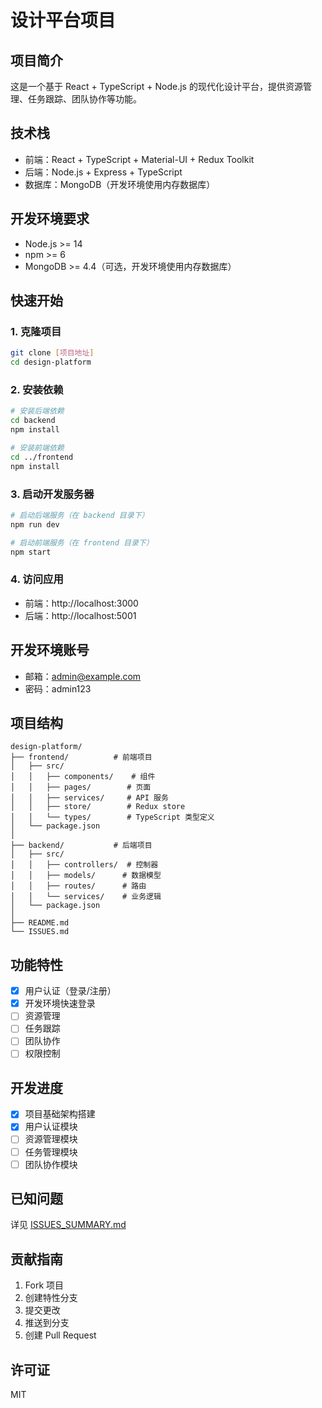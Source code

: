 # 设计平台项目

## 项目简介
这是一个基于 React + TypeScript + Node.js 的现代化设计平台，提供资源管理、任务跟踪、团队协作等功能。

## 技术栈
- 前端：React + TypeScript + Material-UI + Redux Toolkit
- 后端：Node.js + Express + TypeScript
- 数据库：MongoDB（开发环境使用内存数据库）

## 开发环境要求
- Node.js >= 14
- npm >= 6
- MongoDB >= 4.4（可选，开发环境使用内存数据库）

## 快速开始

### 1. 克隆项目
```bash
git clone [项目地址]
cd design-platform
```

### 2. 安装依赖
```bash
# 安装后端依赖
cd backend
npm install

# 安装前端依赖
cd ../frontend
npm install
```

### 3. 启动开发服务器
```bash
# 启动后端服务（在 backend 目录下）
npm run dev

# 启动前端服务（在 frontend 目录下）
npm start
```

### 4. 访问应用
- 前端：http://localhost:3000
- 后端：http://localhost:5001

## 开发环境账号
- 邮箱：admin@example.com
- 密码：admin123

## 项目结构
```
design-platform/
├── frontend/          # 前端项目
│   ├── src/
│   │   ├── components/    # 组件
│   │   ├── pages/        # 页面
│   │   ├── services/     # API 服务
│   │   ├── store/        # Redux store
│   │   └── types/        # TypeScript 类型定义
│   └── package.json
│
├── backend/           # 后端项目
│   ├── src/
│   │   ├── controllers/  # 控制器
│   │   ├── models/      # 数据模型
│   │   ├── routes/      # 路由
│   │   └── services/    # 业务逻辑
│   └── package.json
│
├── README.md
└── ISSUES.md
```

## 功能特性
- [x] 用户认证（登录/注册）
- [x] 开发环境快速登录
- [ ] 资源管理
- [ ] 任务跟踪
- [ ] 团队协作
- [ ] 权限控制

## 开发进度
- [x] 项目基础架构搭建
- [x] 用户认证模块
- [ ] 资源管理模块
- [ ] 任务管理模块
- [ ] 团队协作模块

## 已知问题
详见 [ISSUES_SUMMARY.md](./docs/ISSUES_SUMMARY.md)

## 贡献指南
1. Fork 项目
2. 创建特性分支
3. 提交更改
4. 推送到分支
5. 创建 Pull Request

## 许可证
MIT 
